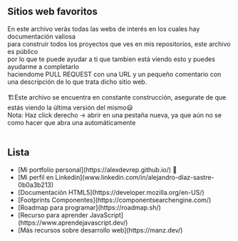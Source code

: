 ## Sitios web favoritos
En este archivo verás todas las webs de interés en los cuales hay documentación valiosa 
</br>
para construir todos los proyectos que ves en mis repositorios, este archivo es público
</br>
por lo que te puede ayudar a ti que tambien está viendo esto y puedes ayudarme a completarlo
</br>
haciendome PULL REQUEST con una URL y un pequeño comentario con una descripción de lo que trata dicho sitio web.
</br>
</br>
🏗️Este archivo se encuentra en constante construcción, asegurate de que estás viendo la última versión del mismo😃
</br>
Nota: Haz click derecho -> abrir en una pestaña nueva, ya que aún no se como hacer que abra una automáticamente
</br>
</br>
## Lista
<ul>
  <li>[Mi portfolio personal](https://alexdevrep.github.io/) 🙂</li> 
  <li>[Mi perfil en Linkedin](www.linkedin.com/in/alejandro-díaz-sastre-0b0a3b213)</li>
  <li>[Documentación HTML5](https://developer.mozilla.org/en-US/)</li>
  <li>[Footprints Componentes](https://componentsearchengine.com/)</li>
  <li>[Roadmap para programar](https://roadmap.sh/)</li>
  <li>[Recurso para aprender JavaScript](https://www.aprendejavascript.dev/)</li>
  <li>[Más recursos sobre desarrollo web](https://manz.dev/)</li>
  
</ul>

